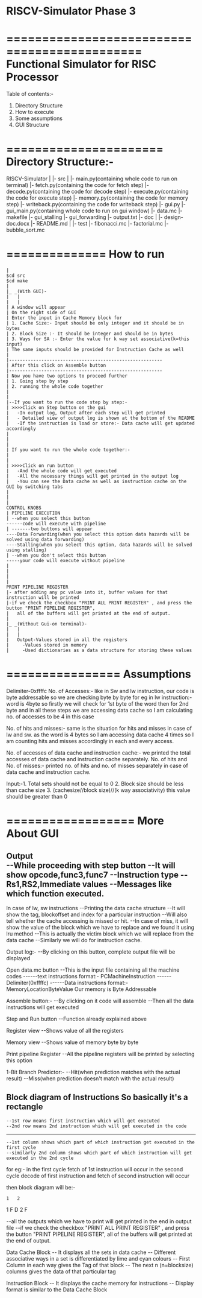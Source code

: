 # RISCV-Simulator Phase 3

=============================================
Functional Simulator for RISC Processor
=============================================

Table of contents:-
1. Directory Structure 
2. How to execute
3. Some assumptions
4. GUI Structure

======================
Directory Structure:-
======================

RISCV-Simulator
  |
  |- src
      |
      |- main.py(containing whole code to run on terminal)
      |- fetch.py(containing the code for fetch step)
      |- decode.py(containing the code for decode step)
      |- execute.py(containing the code for execute step)
      |- memory.py(containing the code for memory step) 
      |- writeback.py(containing the code for writeback step)
      |- gui.py
      |- gui_main.py(containing whole code to run on gui window)
      |- data.mc
      |- makefile
	  |- gui_stalling
	  |- gui_forwarding
	  |- output.txt
  |- doc
      |
      |- design-doc.docx
  |- README.md
      |
  |- test
      |- fibonacci.mc
      |- factorial.mc
      |- bubble_sort.mc

==============
How to run
==============
	|
	$cd src
	$cd make 
	|
	|_ _(With GUI)-
	|	|
	|	| 
	| A window will appear
	| On the right side of GUI
	| Enter the input in Cache Memory block for
	| 1. Cache Size:- Input should be only integer and it should be in bytes
	| 2. Block Size :- It should be integer and should be in bytes
	| 3. Ways for SA :- Enter the value for k way set associative(k=this input)
	| The same inputs should be provided for Instruction Cache as well
	|
	|---------------------------------------------------------
	| After this click on Assemble button
	|---------------------------------------------------------
	| Now you have two options to proceed further
	| 1. Going step by step
	| 2. running the whole code together
 	|
	|
	|--If you want to run the code step by step:-
	| >>>>Click on Step button on the gui 
	|	-In output log, Output after each step will get printed
	|	- Detailed view of output log is shown at the bottom of the README
	|	-If the instruction is load or store:- Data cache will get updated accordingly
	|
	|
	|
	| If you want to run the whole code together:-
	|
	|
	| >>>>Click on run button
	|	-And the whole code will get executed
	|	-All the necessary things will get printed in the output log
	| 	-You can see the Data cache as well as instruction cache on the GUI by switching tabs 
	|
	|
	| 
	CONTROL KNOBS
	| PIPELINE EXECUTION
	| --when you select this button
	------code will execute with pipeline
	| -------two buttons will appear
	----Data Forwarding(when you select this option data hazards will be solved using data forwarding)
	----Stalling(when you select this option, data hazards will be solved using stalling)
	| --when you don't select this button
	-----your code will execute without pipeline
	|
	|
	|
	|
	PRINT PIPELINE REGISTER
	|- after adding any pc value into it, buffer values for that instruction will be printed
	|-if we check the checkbox "PRINT ALL PRINT REGISTER" , and press the button "PRINT PIPELINE REGISTER",
  	|	all of the buffers will get printed at the end of output.
	|
	|_ _(Without Gui-on terminal)-
	|	|
	|	|
	|   Output-Values stored in all the registers
	| 	  -Values stored in memory
	| 	  -Used dictionaries as a data structure for storing these values
		
	
	 
================
Assumptions
================
Delimiter-0xffffc
No. of Accesses:- like in Sw and lw instruction, our code is byte addressable so we are checking byte by byte
for eg in lw instruction:- word is 4byte 
so firstly we will check for 1st byte of the word
then for 2nd byte 
and in all these steps we are accessing data cache 
so I am calculating no. of accesses to be 4 in this case

No. of hits and misses:- same is the situation for hits and misses in case of lw and sw. as the word is 4 bytes so I am accessing data cache 4 times so I am counting hits and misses accordingly in each and every access.

No. of accesses of data cache and instruction cache:- we printed the total accesses of data cache and instruction cache separately.
No. of hits and No. of misses:- printed no. of hits and no. of misses separately in case of data cache and instruction cache.

Input:-1. Total sets should not be equal to 0
	   2. Block size should be less than cache size
	   3. (cachesize//block size)//(k way associativity) this value should be greater than 0

==================
More About GUI
==================
Output  
--While proceeding with step button
--It will show opcode,func3,func7
--Instruction type
--Rs1,RS2,Immediate values
--Messages like which function executed.
-------------------------------------
In case of lw, sw instructions
--Printing the data cache structure
--It will show the tag, blockoffset and index for a particular instruction
--Will also tell whether the cache accessing is missed or hit.
--In case of miss, it will show the value of the block which we have to replace and we found it using lru method
--This is actually the victim block which we will replace from the data cache
--Similarly we will do for instruction cache.

Output log:-
--By clicking on this button, complete output file will be displayed

Open data.mc button
--This is the input file containing all the machine codes
------text instructions format:-
	PC<space>MachineInstruction
------Delimiter(0xffffc)
------Data instructions format:-
	MemoryLocation<space>ByteValue
	Our memory is Byte Addressable

Assemble button:-
--By clicking on it code will assemble
--Then all the data instructions will get executed

Step and Run button
--Function already explained above

Register view
--Shows value of all the registers

Memory view
--Shows value of memory byte by byte 
 
Print pipeline Register
--All the pipeline registers will be printed by selecting this option

1-Bit Branch Predictor:-
--Hit(when prediction matches with the actual result) 
--Miss(when prediction doesn't match with the actual result)


Block diagram of Instructions
So basically it's a rectangle 
---
	--1st row means first instruction which will get executed
	--2nd row means 2nd instruction which will get executed in the code
---
	--1st column shows which part of which instruction get executed in the first cycle
	--similarly 2nd column shows which part of which instruction will get executed in the 2nd cycle

for eg:- in the first cycle fetch of 1st instruction will occur
in the second cycle decode of first instruction and fetch of second instruction will occur

then block diagram will be:- 

	1	2
1	F	D
2		F

--all the outputs which we have to print will get printed in the end in output file
--if we check the checkbox "PRINT ALL PRINT REGISTER" , and press the button "PRINT PIPELINE REGISTER",
  all of the buffers will get printed at the end of output.

Data Cache Block
-- It displays all the sets in data cache
-- Different associative ways in a set is differentiated by lime and cyan colours
-- First Column in each way gives the Tag of that block
-- The next n (n=blocksize) columns gives the data of that particular tag

Instruction Block
-- It displays the cache memory for instructions
-- Display format is similar to the Data Cache Block
